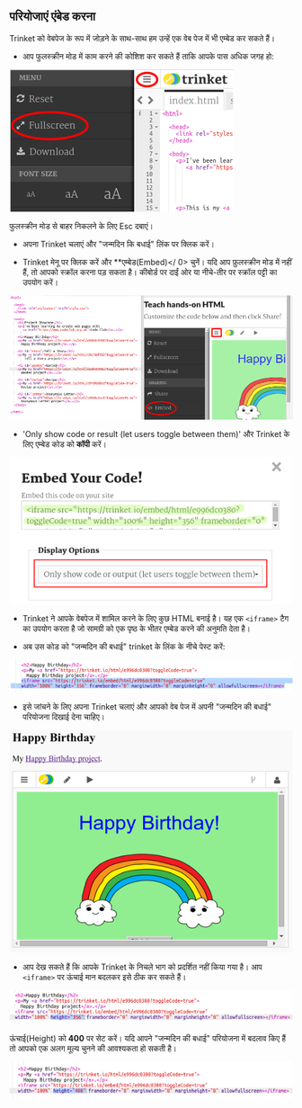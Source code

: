 ## परियोजाएं एंबेड करना

Trinket को वेबपेज के रूप में जोड़ने के साथ-साथ हम उन्हें एक वेब पेज में भी एम्बेड कर सकते हैं।

+ आप फुलस्क्रीन मोड में काम करने की कोशिश कर सकते हैं ताकि आपके पास अधिक जगह हो:

![screenshot](images/showcase-fullscreen.png)

फुलस्क्रीन मोड से बाहर निकलने के लिए Esc दबाएं।

+ अपना Trinket चलाएं और "जन्मदिन कि बधाई" लिंक पर क्लिक करें।

+ Trinket मेनू पर क्लिक करें और **एम्बेड(Embed)</ 0> चुनें। यदि आप फ़ुलस्क्रीन मोड में नहीं हैं, तो आपको स्क्रॉल करना पड़ सकता है। कीबोर्ड पर दाईं ओर या नीचे-तीर पर स्क्रॉल पट्टी का उपयोग करें।</p></li> </ul> 
    
    ![screenshot](images/showcase-embed-code.png)
    
    + 'Only show code or result (let users toggle between them)' और Trinket के लिए एम्बेड कोड को **कॉपी** करें। 
    
    ![screenshot](images/showcase-embed.png)
    
    + Trinket ने आपके वेबपेज में शामिल करने के लिए कुछ HTML बनाई है। यह एक `<iframe>` टैग का उपयोग करता है जो सामग्री को एक पृष्ठ के भीतर एम्बेड करने की अनुमति देता है।
    
    + अब उस कोड को "जन्मदिन की बधाई" trinket के लिंक के नीचे पेस्ट करें:
    
    ![screenshot](images/showcase-paste-embed.png)
    
    + इसे जांचने के लिए अपना Trinket चलाएं और आपको वेब पेज में अपनी "जन्मदिन की बधाई" परियोजना दिखाई देना चाहिए। 
    
    ![screenshot](images/showcase-embed-output.png)
    
    + आप देख सकते हैं कि आपके Trinket के निचले भाग को प्रदर्शित नहीं किया गया है। आप `<iframe>` पर ऊंचाई मान बदलकर इसे ठीक कर सकते हैं। 
    
    ![screenshot](images/showcase-embed-height.png)
    
    ऊंचाई(Height) को **400** पर सेट करें। यदि आपने "जन्मदिन की बधाई" परियोजना में बदलाव किए हैं तो आपको एक अलग मूल्य चुनने की आवश्यकता हो सकती है।
    
    ![screenshot](images/showcase-embed-fixed.png)